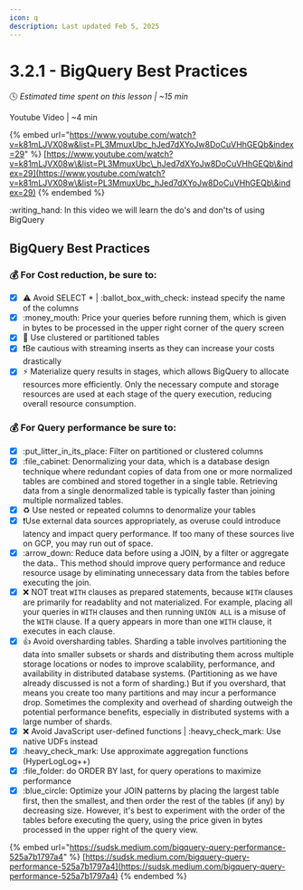 ```yaml
---
icon: q
description: Last updated Feb 5, 2025
---
```


# 3.2.1 - BigQuery Best Practices

:clock4:  _Estimated time spent on this lesson | \~15 min_

Youtube Video | \~4 min

{% embed url="https://www.youtube.com/watch?v=k81mLJVX08w&list=PL3MmuxUbc_hJed7dXYoJw8DoCuVHhGEQb&index=29" %}
[https://www.youtube.com/watch?v=k81mLJVX08w\&list=PL3MmuxUbc\_hJed7dXYoJw8DoCuVHhGEQb\&index=29](https://www.youtube.com/watch?v=k81mLJVX08w\&list=PL3MmuxUbc_hJed7dXYoJw8DoCuVHhGEQb\&index=29)
{% endembed %}

:writing\_hand: In this video we will learn the do's and don'ts of using BigQuery

## BigQuery Best Practices

### :moneybag: **For** **Cost** **reduction, be sure to:**

* [x] :warning: Avoid SELECT \* | :ballot\_box\_with\_check: instead specify the name of the columns
* [x] :money\_mouth: Price your queries before running them, which is given in bytes to be processed in the upper right corner of the query screen
* [x] :notebook: Use clustered or partitioned tables
* [x] :exclamation:Be cautious with streaming inserts as they can increase your costs drastically
* [x] :zap: Materialize query results in stages, which allows BigQuery to allocate resources more efficiently. Only the necessary compute and storage resources are used at each stage of the query execution, reducing overall resource consumption.

### :moneybag: **For** Query performance be sure t&#x6F;**:**

* [x] :put\_litter\_in\_its\_place: Filter on partitioned or clustered columns
* [x] :file\_cabinet: Denormalizing your data, which is a database design technique where redundant copies of data from one or more normalized tables are combined and stored together in a single table. Retrieving data from a single denormalized table is typically faster than joining multiple normalized tables.&#x20;
* [x] :recycle: Use nested or repeated columns to denormalize your tables
* [x] :exclamation:Use external data sources appropriately, as overuse could introduce latency and impact query performance. If too many of these sources live on GCP, you may run out of space.
* [x] :arrow\_down: Reduce data before using a JOIN, by a filter or aggregate the data.. This method should improve query performance and reduce resource usage by eliminating unnecessary data from the tables before executing the join.
* [x] :x: NOT treat `WITH` clauses as prepared statements, because `WITH`  clauses are primarily for readablity and not materialized. For example, placing all your queries in `WITH` clauses and then running `UNION ALL` is a misuse of the `WITH` clause. If a query appears in more than one `WITH` clause, it executes in each clause.
* [x] :thumbsup: Avoid oversharding tables. Sharding a table involves partitioning the data into smaller subsets or shards and distributing them across multiple storage locations or nodes to improve scalability, performance, and availability in distributed database systems. (Partitioning as we have already discussed is not a form of sharding.) But if you overshard, that means you create too many partitions and may incur a performance drop. Sometimes the complexity and overhead of sharding outweigh the potential performance benefits, especially in distributed systems with a large number of shards.
* [x] :x: Avoid JavaScript user-defined functions | :heavy\_check\_mark: Use native UDFs instead
* [x] :heavy\_check\_mark: Use approximate aggregation functions (HyperLogLog++)
* [x] :file\_folder: do ORDER BY last, for query operations to maximize performance
* [x] :blue\_circle: Optimize your JOIN patterns by placing the largest table first, then the smallest, and then order the rest of the tables (if any) by decreasing size. However, it's best to experiment with the order of the tables before executing the query, using the price given in bytes processed in the upper right of the query view.

{% embed url="https://sudsk.medium.com/bigquery-query-performance-525a7b1797a4" %}
[https://sudsk.medium.com/bigquery-query-performance-525a7b1797a4](https://sudsk.medium.com/bigquery-query-performance-525a7b1797a4)
{% endembed %}
